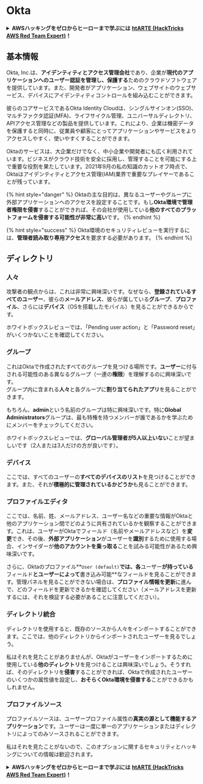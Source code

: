 # Okta

<details>

<summary><strong>AWSハッキングをゼロからヒーローまで学ぶには</strong> <a href="https://training.hacktricks.xyz/courses/arte"><strong>htARTE (HackTricks AWS Red Team Expert)</strong></a><strong>！</strong></summary>

HackTricksをサポートする他の方法:

* **HackTricksにあなたの会社を広告したい**、または**HackTricksをPDFでダウンロードしたい**場合は、[**サブスクリプションプラン**](https://github.com/sponsors/carlospolop)をチェックしてください。
* [**公式PEASS & HackTricksグッズ**](https://peass.creator-spring.com)を入手する
* [**The PEASS Family**](https://opensea.io/collection/the-peass-family)を発見する、私たちの独占的な[**NFTs**](https://opensea.io/collection/the-peass-family)のコレクション
* 💬 [**Discordグループ**](https://discord.gg/hRep4RUj7f)に**参加する**か、[**telegramグループ**](https://t.me/peass)に参加するか、**Twitter** 🐦 [**@carlospolopm**](https://twitter.com/carlospolopm)を**フォローする**。
* **HackTricks**の[**GitHubリポジトリ**](https://github.com/carlospolop/hacktricks)と[**HackTricks Cloud**](https://github.com/carlospolop/hacktricks-cloud)にPRを提出して、あなたのハッキングのコツを共有する。

</details>

## 基本情報

Okta, Inc.は、**アイデンティティとアクセス管理会社**であり、企業が**現代のアプリケーションへのユーザー認証を管理し、保護する**ためのクラウドソフトウェアを提供しています。また、開発者がアプリケーション、ウェブサイトのウェブサービス、デバイスにアイデンティティコントロールを組み込むことができます。

彼らのコアサービスであるOkta Identity Cloudは、シングルサインオン(SSO)、マルチファクタ認証(MFA)、ライフサイクル管理、ユニバーサルディレクトリ、APIアクセス管理などの製品を提供しています。これにより、企業は機密データを保護すると同時に、従業員や顧客にとってアプリケーションやサービスをよりアクセスしやすく、使いやすくすることができます。

Oktaのサービスは、大企業だけでなく、中小企業や開発者にも広く利用されています。ビジネスがクラウド技術を安全に採用し、管理することを可能にする上で重要な役割を果たしています。2021年9月の私の知識のカットオフ時点で、Oktaはアイデンティティとアクセス管理(IAM)業界で重要なプレイヤーであることが残っています。

{% hint style="danger" %}
Oktaの主な目的は、異なるユーザーやグループに外部アプリケーションへのアクセスを設定することです。もし**Okta環境で管理者権限を侵害**することができれば、その会社が使用している**他のすべてのプラットフォームを侵害する可能性が非常に高い**です。
{% endhint %}

{% hint style="success" %}
Okta環境のセキュリティレビューを実行するには、**管理者読み取り専用アクセス**を要求する必要があります。
{% endhint %}

## ディレクトリ

### 人々

攻撃者の観点からは、これは非常に興味深いです。なぜなら、**登録されているすべてのユーザー**、彼らの**メールアドレス**、彼らが属している**グループ**、**プロファイル**、さらには**デバイス**（OSを搭載したモバイル）を見ることができるからです。

ホワイトボックスレビューでは、「Pending user action」と「Password reset」がいくつかないことを確認してください。

### グループ

これはOktaで作成されたすべてのグループを見つける場所です。**ユーザー**に付与される可能性のある異なるグループ（一連の**権限**）を理解するのに興味深いです。\
グループ内に含まれる**人々**と各グループに**割り当てられたアプリ**を見ることができます。

もちろん、**admin**という名前のグループは特に興味深いです。特に**Global Administrators**グループは、最も特権を持つメンバーが誰であるかを学ぶためにメンバーをチェックしてください。

ホワイトボックスレビューでは、**グローバル管理者が5人以上いない**ことが望ましいです（2人または3人だけの方が良いです）。

### デバイス

ここでは、すべてのユーザーの**すべてのデバイスのリスト**を見つけることができます。また、それが**積極的に管理されているかどうか**も見ることができます。

### プロファイルエディタ

ここでは、名前、姓、メールアドレス、ユーザー名などの重要な情報がOktaと他のアプリケーション間でどのように共有されているかを観察することができます。これは、ユーザーがOktaでフィールド（名前やメールアドレスなど）を**変更**でき、その後、**外部アプリケーション**がユーザーを**識別**するために使用する場合、インサイダーが**他のアカウントを乗っ取る**ことを試みる可能性があるため興味深いです。

さらに、Oktaのプロファイル**`User (default)`**では、各**ユーザー**が持っている**フィールド**とユーザーによって**書き込み可能**なフィールドを見ることができます。管理パネルを見ることができない場合は、**プロファイル情報を更新**に進んで、どのフィールドを更新できるかを確認してください（メールアドレスを更新するには、それを検証する必要があることに注意してください）。

### ディレクトリ統合

ディレクトリを使用すると、既存のソースから人々をインポートすることができます。ここでは、他のディレクトリからインポートされたユーザーを見るでしょう。

私はそれを見たことがありませんが、Oktaがユーザーをインポートするために使用している**他のディレクトリ**を見つけることは興味深いでしょう。そうすれば、そのディレクトリを**侵害**することができれば、Oktaで作成されたユーザーのいくつかの属性値を設定し、**おそらくOkta環境を侵害する**ことができるかもしれません。

### プロファイルソース

プロファイルソースは、ユーザープロファイル属性の**真実の源として機能するアプリケーション**です。ユーザーは一度に単一のアプリケーションまたはディレクトリによってのみソースされることができます。

私はそれを見たことがないので、このオプションに関するセキュリティとハッキングについての情報は歓迎されます。

<details>

<summary><strong>AWSハッキングをゼロからヒーローまで学ぶには</strong> <a href="https://training.hacktricks.xyz/courses/arte"><strong>htARTE (HackTricks AWS Red Team Expert)</strong></a><strong>！</strong></summary>

HackTricksをサポートする他の方法:

* **HackTricksにあなたの会社を広告したい**、または**HackTricksをPDFでダウンロードしたい**場合は、[**サブスクリプションプラン**](https://github.com/sponsors/carlospolop)をチェックしてください。
* [**公式PEASS & HackTricksグッズ**](https://peass.creator-spring.com)を入手する
* [**The PEASS Family**](https://opensea.io/collection/the-peass-family)を発見する、私たちの独占的な[**NFTs**](https://opensea.io/collection/the-peass-family)のコレクション
* 💬 [**Discordグループ**](https://discord.gg/hRep4RUj7f)に**参加する**か、[**telegramグループ**](https://t.me/peass)に参加するか、**Twitter** 🐦 [**@carlospolopm**](https://twitter.com/carlospolopm)を**フォローする**。
* **HackTricks**の[**GitHubリポジトリ**](https://github.com/carlospolop/hacktricks)と[**HackTricks Cloud**](https://github.com/carlospolop/hacktricks-cloud)にPRを提出して、あなたのハッキングのコツを共有する。

</details>
